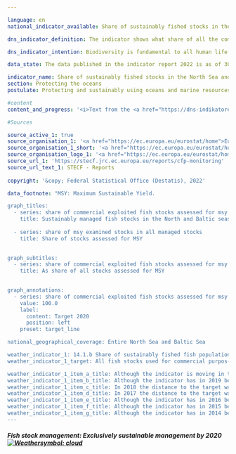 ```yaml
---

language: en    
national_indicator_available: Share of sustainably fished stocks in the North Sea and Baltic Sea    

dns_indicator_definition: The indicator shows what share of all the commercially exploited fish populations in the North and Baltic Seas are sustainably fished –managed in such a way as to provide the Maximum Sustainable Yield (MSY).    

dns_indicator_intention: Biodiversity is fundamental to all human life. Only if natural capital – like the fish stocks in the North and Baltic Seas, for example – is protected and maintained can it continue to provide future generations with critical ecosystem services.<br>The aim of the indicator is to describe the extent to which the target defined in the Regulation on the Common Fisheries Policy has been achieved. That target is for commercially exploited fish stocks to be sustainably managed in accordance with the MSY approach by 2020.    

data_state: The data published in the indicator report 2022 is as of 30.11.2022. The data shown on this platform is updated regularly, so that more current data may be available online than published in the <a href="https://dns-indikatoren.de/assets/publications/reports/en/2022.pdf">indicator report 2022</a>.    

indicator_name: Share of sustainably fished stocks in the North Sea and Baltic Sea    
section: Protecting the oceans    
postulate: Protecting and sustainably using oceans and marine resources    

#content     
content_and_progress: '<i>Text from the <a href="https://dns-indikatoren.de/assets/publications/reports/en/2022.pdf">Indicator Report 2022&nbsp;</a></i><br><br>Not all fish stocks are inspected with reference to their sustainable management. Therefore, the number of fish populations that are sustainably managed using the MSY approach should always be viewed in relation to the totality of fish stocks. Although it would be desirable to expand the inspection to include as many stocks as possible, the high cost of these inspections means that the prospect of recording all stocks, even those that are economically less relevant and fished less extensively, is unrealistic.<br><br>Based on current estimates, a total of 58&nbsp;fish stocks in the North Sea and 20&nbsp;in the Baltic Sea are commercially exploited. The number of stocks inspected in accordance with the MSY approach is currently seven for the Baltic Sea; for the North Sea, a total of 22&nbsp;stocks are taken into account. This means only slightly over a third of all managed stocks are fully analysed for sustainable management. All other populations, for which insufficient data were available for an inspection according to the MSY model, are not included in this indicator.<br><br>Stocks are considered to be sustainably managed if the actual catch per year and fish stock does not exceed the scientifically recommended amount based on the MSY approach or meets the requirements of a long-term management plan deemed to be sustainable according to the MSY approach. In this context, a fish stock is defined as an independently reproducing population of a specific species of fish. One species can therefore have multiple stocks, and different guideline values for catch quantities can be in place for each stock. As a rule, each stock is assigned a guideline value according to its previous development.<br><br>The guideline values for the managed stocks are calculated by the International Council for the Exploration of the Sea (ICES).<br><br>The annual calculation of sustainable catch quantities according to the MSY approach is based on stochastic predictions, which use calculations relating to the stocks’ historical development. Information about quantities of fish landed is based on reported catches. Random samples taken from those catches provide insights into the demographic parameters of the stock, such as age and size. Scientific surveys conducted on research ships independently of the fishing industry are another important source of information about the health of fish stocks.<br><br>The share of sustainably fished stocks among all the stocks investigated according to the MSY approach was 51.7% for the North and Baltic Seas together in 2018. That share was 63.6% for the North Sea and 14.3% for the Baltic Sea. Looking at the development between 2013&nbsp;and 2018, the overall trajectory is positive.<br><br>It is difficult to assess this indicator, as it is influenced not only by the actual development of the stocks but also by the choice of stocks for inspection. As the exact constellation of data sources varies from year to year, any comparison between different years becomes complicated. In addition, the recommended catch quantities apply internationally and can be fulfilled only indirectly by the efforts of a single country.'    

#Sources    

source_active_1: true
source_organisation_1: '<a href="https://ec.europa.eu/eurostat/home">Eurostat</a>'
source_organisation_1_short: '<a href="https://ec.europa.eu/eurostat/home">Eurostat</a>'
source_organisation_logo_1: '<a href="https://ec.europa.eu/eurostat/home"><img src="https://dnsUpgradeEnvironment.github.io/dns-indicators/en/public/OrgImgDe/eurostat.png" alt="Eurostat" title=" Click here to visit the homepage of the organizationEurostat" style="height:60px; width:148px; border: transparent"/></a>'
source_url_1: 'https://stecf.jrc.ec.europa.eu/reports/cfp-monitoring'
source_url_text_1: STECF - Reports
    
copyright: '&copy; Federal Statistical Office (Destatis), 2022'    

data_footnote: "MSY: Maximum Sustainable Yield.    

graph_titles: 
  - series: share of commercial exploited fish stocks assessed for msy that is fished sustainably
    title: Sustainably managed fish stocks in the North and Baltic seas
    
  - series: share of msy examined stocks in all managed stocks
    title: Share of stocks assessed for MSY
        

graph_subtitles: 
  - series: share of commercial exploited fish stocks assessed for msy that is fished sustainably
    title: As share of all stocks assessed for MSY
        

graph_annotations:
  - series: share of commercial exploited fish stocks assessed for msy that is fished sustainably
    value: 100.0
    label:
      content: Target 2020
      position: left
    preset: target_line        

national_geographical_coverage: Entire North Sea and Baltic Sea    

weather_indicator_1: 14.1.b Share of sustainably fished fish populations in the North Sea and Baltic
weather_indicator_1_target: All fish stocks used for commercial purpos-es to be sustainably managed in accordance with the Maximum Sustainable Yield (MSY) approach by 2020

weather_indicator_1_item_a_title: Although the indicator is moving in the desired direction toward the target, if the trend were to continue, the target would be missed in the target year by more than 20% of the difference between the target value and the current value.
weather_indicator_1_item_b_title: Although the indicator has in 2019 been moving in the desired direction toward the target, if the trend had to continued, the target would have been missed in the target year by more than 20% of the difference between the target value and the value at that time.
weather_indicator_1_item_c_title: In 2018 the distance to the target was constantly high or had increased. Thus, the indicator did not develop in the desired direction.
weather_indicator_1_item_d_title: In 2017 the distance to the target was constantly high or had increased. Thus, the indicator did not develop in the desired direction.
weather_indicator_1_item_e_title: Although the indicator has in 2016 been moving in the desired direction toward the target, if the trend had to continued, the target would have been missed in the target year by more than 20% of the difference between the target value and the value at that time.
weather_indicator_1_item_f_title: Although the indicator has in 2015 been moving in the desired direction toward the target, if the trend had to continued, the target would have been missed in the target year by more than 20% of the difference between the target value and the value at that time.
weather_indicator_1_item_g_title: Although the indicator has in 2014 been moving in the desired direction toward the target, if the trend had to continued, the target would have been missed in the target year by more than 20% of the difference between the target value and the value at that time.    
---
```



<div>
  <div class="my-header">
    <h5>Fish stock management: Exclusively sustainable management by 2020
      <a href="https://dnsUpgradeEnvironment.github.io/dns-indicators/en/status"><img src="https://g205sdgs.github.io/sdg-indicators/public/Wettersymbole/Wolke.png" title="Although the indicator has in 2020 been moving in the desired direction toward the target, if the trend had to continued, the target would have been missed in the target year by more than 20% of the difference between the target value and the value at that time." alt="Weathersymbol: cloud"/>
      </a>
    </h5>
  </div>
  <div class="my-header-note">
  </div>
</div>